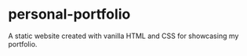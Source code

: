# personal-portfolio
A static website created with vanilla HTML and CSS for showcasing my portfolio.